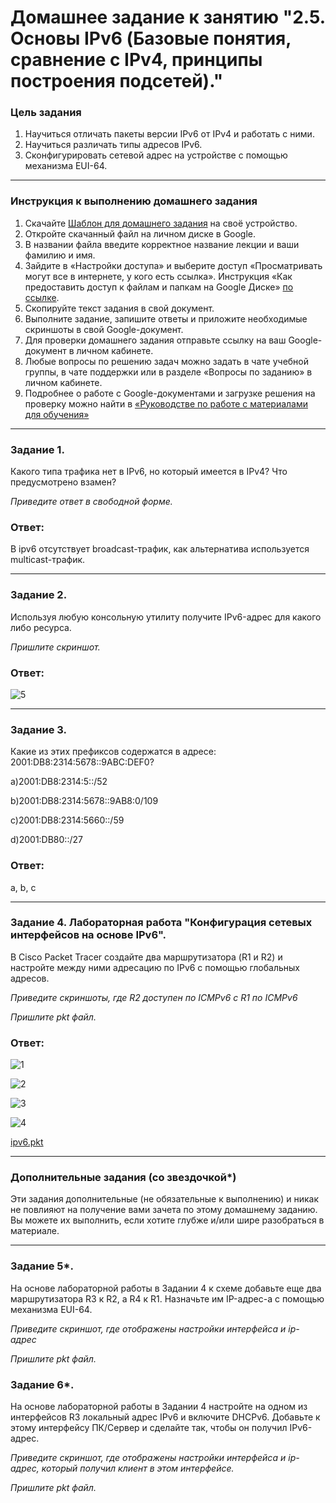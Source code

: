 # Домашнее задание к занятию "2.5. Основы IPv6 (Базовые понятия, сравнение с IPv4, принципы построения подсетей)."

### Цель задания

1. Научиться отличать пакеты версии IPv6 от IPv4 и работать с ними.
2. Научиться различать типы адресов IPv6.
3. Сконфигурировать сетевой адрес на устройстве с помощью механизма EUI-64.

---

### Инструкция к выполнению домашнего задания

1. Скачайте [Шаблон для домашнего задания](https://u.netology.ru/backend/uploads/lms/content_assets/file/281/%D0%A1%D0%94%D0%95%D0%9B%D0%90%D0%99%D0%A2%D0%95_%D0%9A%D0%9E%D0%9F%D0%98%D0%AE_-_%D0%A8%D0%B0%D0%B1%D0%BB%D0%BE%D0%BD_%D0%B4%D0%BB%D1%8F_%D0%B4%D0%BE%D0%BC%D0%B0%D1%88%D0%BD%D0%B5%D0%B3%D0%BE_%D0%B7%D0%B0%D0%B4%D0%B0%D0%BD%D0%B8%D1%8F_1.1._%D0%9D%D0%B0%D0%B7%D0%B2%D0%B0%D0%BD%D0%B8%D0%B5_%D0%BB%D0%B5%D0%BA%D1%86%D0%B8%D0%B8_-_%D0%A4%D0%B0%D0%BC%D0%B8%D0%BB%D0%B8%D1%8F_%D0%98%D0%BC%D1%8F.docx) на своё устройство.
2. Откройте скачанный файл на личном диске в Google.
3. В названии файла введите корректное название лекции и ваши фамилию и имя.
4. Зайдите в «Настройки доступа» и выберите доступ «Просматривать могут все в интернете, у кого есть ссылка». Инструкция «Как предоставить доступ к файлам и папкам на Google Диске» [по ссылке](https://support.google.com/docs/answer/2494822?hl=ru&co=GENIE.Platform%3DDesktop).
5. Скопируйте текст задания в свой документ.
6. Выполните задание, запишите ответы и приложите необходимые скриншоты в свой Google-документ.
7. Для проверки домашнего задания отправьте ссылку на ваш Google-документ в личном кабинете.
8. Любые вопросы по решению задач можно задать в чате учебной группы, в чате поддержки или в разделе «Вопросы по заданию» в личном кабинете.
9. Подробнее о работе с Google-документами и загрузке решения на проверку можно найти в [«Руководстве по работе с материалами для обучения»](https://l.netology.ru/instruktsiya-po-materialami-dlya-obucheniya)

---

### Задание 1.

Какого типа трафика нет в IPv6, но который имеется в IPv4? Что предусмотрено взамен?

*Приведите ответ в свободной форме.*

### Ответ:

В ipv6 отсутствует broadcast-трафик, как альтернатива используется multicast-трафик.

---

### Задание 2.

Используя любую консольную утилиту получите IPv6-адрес для какого либо ресурса.

*Пришлите скриншот.*

### Ответ:

![5](https://github.com/joos-ntw/rutsw-homeworks/blob/main/workshop/ipv65.png)

---

### Задание 3.

Какие из этих префиксов содержатся в адресе: 2001:DB8:2314:5678::9ABC:DEF0?

a)2001:DB8:2314:5::/52

b)2001:DB8:2314:5678::9AB8:0/109

c)2001:DB8:2314:5660::/59

d)2001:DB80::/27

### Ответ:

a, b, c

---

### Задание 4. Лабораторная работа "Конфигурация сетевых интерфейсов на основе IPv6".

В Cisco Packet Tracer создайте два маршрутизатора (R1 и R2) и настройте между ними адресацию по IPv6 с помощью глобальных адресов.

*Приведите скриншоты, где R2 доступен по ICMPv6 с R1 по ICMPv6*

*Пришлите pkt файл.*

### Ответ:

![1](https://github.com/joos-ntw/rutsw-homeworks/blob/main/workshop/ipv63.png)

![2](https://github.com/joos-ntw/rutsw-homeworks/blob/main/workshop/ipv64.png)

![3](https://github.com/joos-ntw/rutsw-homeworks/blob/main/workshop/ipv61.png)

![4](https://github.com/joos-ntw/rutsw-homeworks/blob/main/workshop/ipv62.png)

[ipv6.pkt](https://github.com/joos-ntw/rutsw-homeworks/blob/main/workshop/ipv6.pkt)

---

### Дополнительные задания (со звездочкой*)

Эти задания дополнительные (не обязательные к выполнению) и никак не повлияют на получение вами зачета по этому домашнему заданию. Вы можете их выполнить, если хотите глубже и/или шире разобраться в материале.

---
### Задание 5*.

На основе лабораторной работы в Задании 4 к схеме добавьте еще два маршрутизатора R3 к R2, а R4 к R1. Назначьте им IP-адрес-а c помощью механизма EUI-64.

*Приведите скриншот, где отображены настройки интерфейса и ip-адрес*

*Пришлите pkt файл.*

### Задание 6*.

На основе лабораторной работы в Задании 4 настройте на одном из интерфейсов R3 локальный адрес IPv6 и включите DHCPv6. Добавьте к этому интерфейсу ПК/Сервер и сделайте так, чтобы он получил IPv6-адрес.

*Приведите скриншот, где отображены настройки интерфейса и ip-адрес, который получил клиент в этом интерфейсе.*

*Пришлите pkt файл.*

